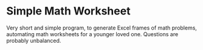 # Simple Math Worksheet

Very short and simple program, to generate Excel frames of math problems, automating math worksheets for a younger loved one.
Questions are probably unbalanced.

